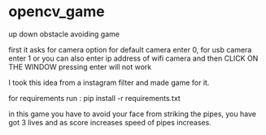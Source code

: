 # opencv_game
up down obstacle avoiding game

first it asks for camera option for default camera enter 0, for usb camera enter 1 or you can also enter ip address of wifi camera and then CLICK ON THE WINDOW pressing enter will not work

I took this idea from a instagram filter and made game for it.

for requirements run : pip install -r requirements.txt

in this game you have to avoid your face from striking the pipes, you have got 3 lives and as score increases speed of pipes increases.

